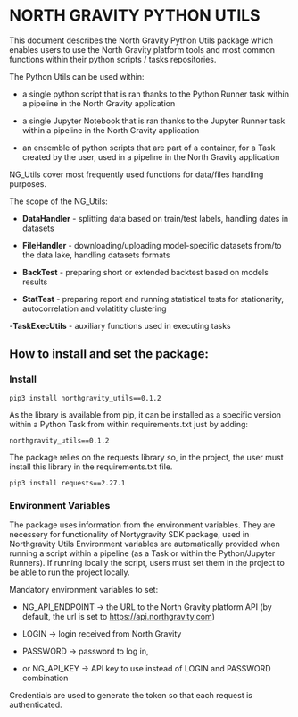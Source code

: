# NORTH GRAVITY PYTHON UTILS #

This document describes the North Gravity Python Utils package which enables users to use the North Gravity platform tools and most common functions within their python scripts / tasks repositories. 

The Python Utils can be used within:

- a single python script that is ran thanks to the Python Runner task within a pipeline in the North Gravity application

- a single Jupyter Notebook that is ran thanks to the Jupyter Runner task within a pipeline in the North Gravity application

- an ensemble of python scripts that are part of a container, for a Task created by the user, used in a pipeline in the North Gravity application

 

NG_Utils cover most frequently used functions for data/files handling purposes.

The scope of the NG_Utils:

- **DataHandler** - splitting data based on train/test labels, handling dates in datasets  

- **FileHandler** - downloading/uploading model-specific datasets from/to the data lake, handling datasets formats

- **BackTest** - preparing short or extended backtest based on models results

- **StatTest** - preparing report and running statistical tests for stationarity, autocorrelation and volatitity clustering

-**TaskExecUtils** - auxiliary functions used in executing tasks 




## How to install and set the package: 
### Install
```text
pip3 install northgravity_utils==0.1.2
```
As the library is available from pip, it can be installed as a specific version within a Python Task from within requirements.txt just by adding:
```text
northgravity_utils==0.1.2
```
The package relies on the requests library so, in the project, the user must install this library in the requirements.txt file.
```text
pip3 install requests==2.27.1
```


### Environment Variables
The package uses information from the environment variables. They are necessery for functionality of Nortygravity SDK package, used in Northgravity Utils
Environment variables are automatically provided when running a script within a pipeline (as a Task or within the Python/Jupyter Runners).
If running locally the script, users must set them in the project to be able to run the project locally.


Mandatory environment variables to set:

- NG_API_ENDPOINT → the URL to the North Gravity platform API (by default, the url is set to https://api.northgravity.com)


- LOGIN → login received from North Gravity

- PASSWORD → password to log in,
  
- or NG_API_KEY → API key to use instead of LOGIN and PASSWORD combination
    
Credentials are used to generate the token so that each request is authenticated.


